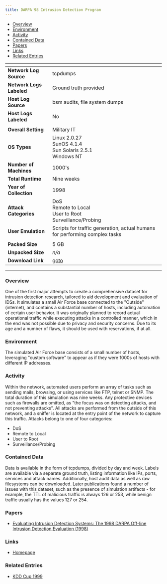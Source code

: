 ```yaml
---
title: DARPA'98 Intrusion Detection Program
---
```


- [Overview](#overview)
- [Environment](#environment)
- [Activity](#activity)
- [Contained Data](#contained-data)
- [Papers](#papers)
- [Links](#links)
- [Related Entries](#related-entries)

| <!-- -->                 | <!-- -->                                                                                      |
|--------------------------|-----------------------------------------------------------------------------------------------|
| **Network Log Source**   | tcpdumps                                                                                      |
| **Network Logs Labeled** | Ground truth provided                                                                         |
| **Host Log Source**      | bsm audits, file system dumps                                                                 |
| **Host Logs Labeled**    | No                                                                                            |
|                          |                                                                                               |
| **Overall Setting**      | Military IT                                                                                   |
| **OS Types**             | Linux 2.0.27<br/>SunOS 4.1.4<br/>Sun Solaris 2.5.1<br/>Windows NT                             |
| **Number of Machines**   | 1000's                                                                                        |
| **Total Runtime**        | Nine weeks                                                                                    |
| **Year of Collection**   | 1998                                                                                          |
| **Attack Categories**    | DoS<br/>Remote to Local<br/>User to Root<br/>Surveillance/Probing                             |
| **User Emulation**       | Scripts for traffic generation, actual humans for performing complex tasks                    |
|                          |                                                                                               |
| **Packed Size**          | 5 GB                                                                                          |
| **Unpacked Size**        | _n/a_                                                                                         |
| **Download Link**        | [goto](https://www.ll.mit.edu/r-d/datasets/1998-darpa-intrusion-detection-evaluation-dataset) |

***

### Overview

One of the first major attempts to create a comprehensive dataset for intrusion detection research, tailored to aid
development and evaluation of IDSs.
It simulates a small Air Force base connected to the "Outside" (internet), and contains a substantial number of hosts,
including automation of certain user behavior.
It was originally planned to record actual operational traffic while executing attacks in a controlled manner, which in
the end was not possible due to privacy and security concerns.
Due to its age and a number of flaws, it should be used with reservations, if at all.

### Environment

The simulated Air Force base consists of a small number of hosts, leveraging "custom software" to appear as if they were
1000s of hosts with different IP addresses.

### Activity

Within the network, automated users perform an array of tasks such as sending mails, browsing, or using services like
FTP, telnet or SNMP.
The total duration of this simulation was nine weeks.
Any protective devices such as firewalls are omitted, as "the focus was on detecting attacks, and not preventing
attacks".
All attacks are performed from the outside of this network, and a sniffer is located at the entry point of the network
to capture this traffic.
Attacks belong to one of four categories:

- DoS
- Remote to Local
- User to Root
- Surveillance/Probing

### Contained Data

Data is available in the form of tcpdumps, divided by day and week.
Labels are available via a separate ground truth, listing information like IPs, ports, services and attack names.
Additionally, host audit data as well as raw filesystems can be downloaded.
Later publications found a number of issues with this dataset, such as the presence of simulation artifacts - for
example, the TTL of malicious traffic is always 126 or 253, while benign traffic usually has the values 127 or 254.

### Papers

- [Evaluating Intrusion Detection Systems: The 1998 DARPA Off-line Intrusion Detection Evaluation (1998)](https://doi.org/10.1109/discex.2000.821506)

### Links

- [Homepage](https://www.ll.mit.edu/r-d/datasets/1998-darpa-intrusion-detection-evaluation-dataset)

### Related Entries

- [KDD Cup 1999](kdd_cup_1999.md)
